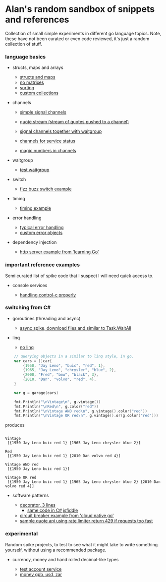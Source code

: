 # Alan's random sandbox of snippets and references

Collection of small simple experiments in different go language topics. Note, these have not been curated or even code reviewed, it's just a random collection of stuff.

### language basics

-   structs, maps and arrays

    -   [structs and maps](pkg/structsandmaps/structsandmaps.go)
    -   [no matrixes](pkg/arrs/matrix.go)
    -   [sorting](pkg/arrs/sorting.go)
    -   [custom collections](pkg/customcollection/string-or-int-list.go)

-   channels

    -   [simple signal channels](pkg/muxyidiomatic/muxyidiomatic-signals.go)
    -   [quote stream (stream of quotes pushed to a channel)](pkg/bloggy/quotestream/quotestream.go)
    -   [signal channels together with waitgroup](pkg/muxyidiomatic/muxyidiomatic-waitgroup.go)

    -   [channels for service status](pkg/channels/channels-for-service-status.go)
    -   [magic numbers in channels](pkg/channels/magic-number-channel.go)

-   waitgroup

    -   [test waitgroup](pkg/testwaitgroup/testwaitgroup.go)

-   switch

    -   [fizz buzz switch example](pkg/switchy/switchy.go)

-   timing

    -   [timing example](pkg/timing/timing.go)

-   error handling

    -   [typical error handling](pkg/errorhandling/errorhandling.go)
    -   [custom error objects](pkg/errorhandling/custom-errors.go)

-   dependency injection

    -   [http server example from 'learning Go'](pkg/dependencyinjection/main.go)

### important reference examples

Semi curated list of spike code that I suspect I will need quick access to.

-   console services

    -   [handling control-c properly](pkg/controlc/controlc.go)

### switching from C#

-   goroutines (threading and async)

    -   [async spike, download files and similar to Task.WaitAll](pkg/bloggy/spikeasync.go)

-   linq

    -   [no linq](pkg/nolinq/nolinq.go)

```go
    // querying objects in a similar to linq style, in go.
	var cars = []car{
		{1950, "Jay Leno", "buic", "red", 1},
		{1965, "Jay Leno", "chrysler", "blue", 2},
		{2000, "Fred", "bmw", "black", 3},
		{2010, "Dan", "volvo", "red", 4},
	}

	var g = garage(cars)

	fmt.Println("\nVintage\n", g.vintage())
	fmt.Println("\nRed\n", g.color("red"))
	fmt.Println("\nVintage AND red\n", g.vintage().color("red"))
	fmt.Println("\nVintage OR red\n", g.vintage().or(g.color("red")))
```

produces

```log

Vintage
 [{1950 Jay Leno buic red 1} {1965 Jay Leno chrysler blue 2}]

Red
 [{1950 Jay Leno buic red 1} {2010 Dan volvo red 4}]

Vintage AND red
 [{1950 Jay Leno buic red 1}]

Vintage OR red
 [{1950 Jay Leno buic red 1} {1965 Jay Leno chrysler blue 2} {2010 Dan volvo red 4}]

```

-   software patterns

    -   [decorator, 3 lines](pkg/decorator/decorator_test.go)
        -   [same code in C# jsfiddle](https://dotnetfiddle.net/9bRx4e)
    -   [circuit breaker example from 'cloud native go'](pkg/bloggy/breaker/breaker.go)
    -   [sample quote api using rate limiter return 429 if requests too fast](pkg/bloggy/quoteapi/quoteapi.go)

### experimental

Random spike projects, to test to see what it might take to write something yourself, without using a recommended package.

-   currency, money and hand rolled decimal-like types

    -   [test account service](pkg/testaccoiuntservice/testaccountservice.go)
    -   [money gpb, usd, zar](pkg/money/money.go)
